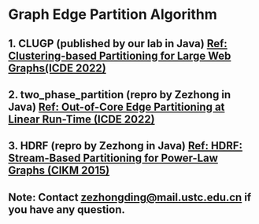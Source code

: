 # Graph Edge Partition Algorithm
## 1. CLUGP (published by our lab in Java)  [Ref: Clustering-based Partitioning for Large Web Graphs(ICDE 2022)](https://arxiv.org/pdf/2201.00472.pdf)

## 2. two_phase_partition (repro by Zezhong in Java)  [Ref: Out-of-Core  Edge  Partitioning  at  Linear  Run-Time (ICDE 2022)](https://arxiv.org/pdf/2201.00472.pdf)

## 3. HDRF (repro by Zezhong in Java)  [Ref: HDRF: Stream-Based Partitioning for Power-Law Graphs (CIKM 2015)](http://www.fabiopetroni.com/Download/petroni2015HDRF.pdf)
## Note: Contact zezhongding@mail.ustc.edu.cn if you have any question.
